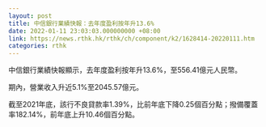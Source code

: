 ```yaml
---
layout: post
title: 中信銀行業績快報：去年度盈利按年升13.6%
date: 2022-01-11 23:03:03.000000000 +08:00
link: https://news.rthk.hk/rthk/ch/component/k2/1628414-20220111.htm
categories: rthk
---
```


中信銀行業績快報顯示，去年度盈利按年升13.6%，至556.41億元人民幣。

期內，營業收入升近5.1%至2045.57億元。

截至2021年底，該行不良貸款率1.39%，比前年底下降0.25個百分點；撥備覆蓋率182.14%，前年底上升10.46個百分點。
